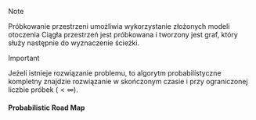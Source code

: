 
>[!NOTE]
> Próbkowanie przestrzeni umożliwia wykorzystanie złożonych modeli otoczenia
> Ciągła przestrzeń jest próbkowana i tworzony jest graf, który służy następnie do wyznaczenie ścieżki.

>[!IMPORTANT]
>Jeżeli istnieje rozwiązanie problemu, to algorytm probabilistyczne kompletny znajdzie rozwiązanie w skończonym czasie i przy ograniczonej liczbie próbek $(<\infty)$.
>

#### Probabilistic Road Map